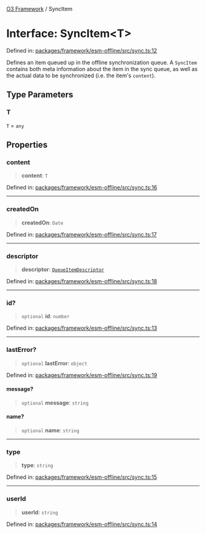 [O3 Framework](../API.md) / SyncItem

# Interface: SyncItem\<T\>

Defined in: [packages/framework/esm-offline/src/sync.ts:12](https://github.com/UjjawalPrabhat/openmrs-esm-core/blob/main/packages/framework/esm-offline/src/sync.ts#L12)

Defines an item queued up in the offline synchronization queue.
A `SyncItem` contains both meta information about the item in the sync queue, as well as the
actual data to be synchronized (i.e. the item's `content`).

## Type Parameters

### T

`T` = `any`

## Properties

### content

> **content**: `T`

Defined in: [packages/framework/esm-offline/src/sync.ts:16](https://github.com/UjjawalPrabhat/openmrs-esm-core/blob/main/packages/framework/esm-offline/src/sync.ts#L16)

***

### createdOn

> **createdOn**: `Date`

Defined in: [packages/framework/esm-offline/src/sync.ts:17](https://github.com/UjjawalPrabhat/openmrs-esm-core/blob/main/packages/framework/esm-offline/src/sync.ts#L17)

***

### descriptor

> **descriptor**: [`QueueItemDescriptor`](QueueItemDescriptor.md)

Defined in: [packages/framework/esm-offline/src/sync.ts:18](https://github.com/UjjawalPrabhat/openmrs-esm-core/blob/main/packages/framework/esm-offline/src/sync.ts#L18)

***

### id?

> `optional` **id**: `number`

Defined in: [packages/framework/esm-offline/src/sync.ts:13](https://github.com/UjjawalPrabhat/openmrs-esm-core/blob/main/packages/framework/esm-offline/src/sync.ts#L13)

***

### lastError?

> `optional` **lastError**: `object`

Defined in: [packages/framework/esm-offline/src/sync.ts:19](https://github.com/UjjawalPrabhat/openmrs-esm-core/blob/main/packages/framework/esm-offline/src/sync.ts#L19)

#### message?

> `optional` **message**: `string`

#### name?

> `optional` **name**: `string`

***

### type

> **type**: `string`

Defined in: [packages/framework/esm-offline/src/sync.ts:15](https://github.com/UjjawalPrabhat/openmrs-esm-core/blob/main/packages/framework/esm-offline/src/sync.ts#L15)

***

### userId

> **userId**: `string`

Defined in: [packages/framework/esm-offline/src/sync.ts:14](https://github.com/UjjawalPrabhat/openmrs-esm-core/blob/main/packages/framework/esm-offline/src/sync.ts#L14)
